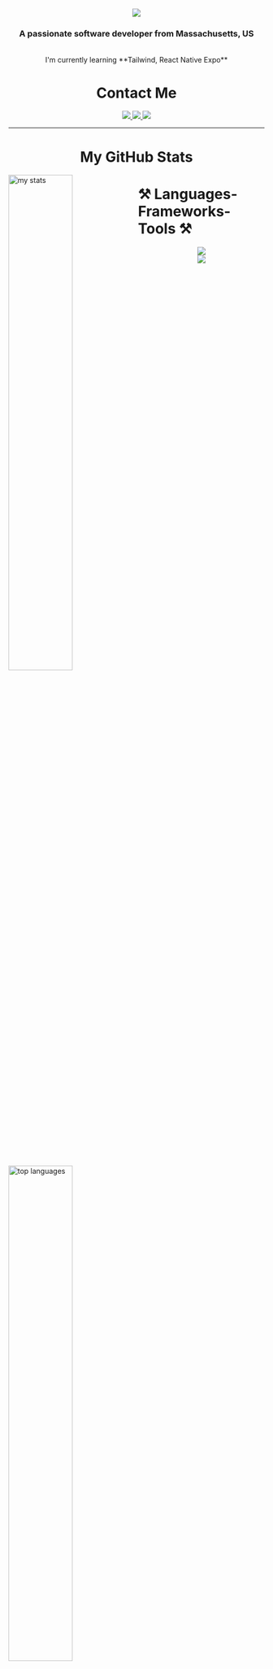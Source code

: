 <h1 align="center">
    <img src="https://readme-typing-svg.herokuapp.com/?font=Righteous&size=35&center=true&vCenter=true&width=500&height=70&duration=2000&lines=Hi+There!;I'm+Tuan+Nguyen!;" />
</h1>

<h3 align="center">A passionate software developer from Massachusetts, US</h3>
<br/>
<div align="center">
    I'm currently learning **Tailwind, React Native Expo**
    <br/>
    <h1>Contact Me</h1>
</div>

<div align="center">
    <a href="mailto:tuan.nat915@gmail.com">
        <img src="https://img.shields.io/badge/Gmail-333333?style=for-the-badge&logo=gmail&logoColor=red" target="_blank" />
    </a>
    <a href="https://www.linkedin.com/in/tuan-nguyen0915/">
        <img src="https://img.shields.io/badge/LinkedIn-0077B5?style=for-the-badge&logo=linkedin&logoColor=white" target="_blank" />
    </a>
    <a href="https://tuannguyen-portfolio.netlify.app/" target="_blank">
     <img src="https://img.shields.io/badge/Portfolio-FF5722?style=for-the-badge&logo=todoist&logoColor=white" target="_blank" />
  </a>
</div>
<hr/>
<h1 align="center">My GitHub Stats</h1>

<img alt="my stats" align="left" width="50%" src="https://github-readme-stats.vercel.app/api?username=TuanNguyen0915&rank_icon=github&show_icons=true&hide=stars" />
<img alt="top languages" align="left" width="50%" src="https://github-readme-stats.vercel.app/api/top-langs/?username=TuanNguyen0915&layout=compact" />

<h1> ⚒️ Languages-Frameworks-Tools ⚒️ </h1>
<p align="center">
    <img src="https://skillicons.dev/icons?i=react,postman,html,css,vscode,github,git,babel,django,docker" />
    <br/> 
    <img src="https://skillicons.dev/icons?i=nodejs,python,javascript,express,mongodb" /><br>
</p>

